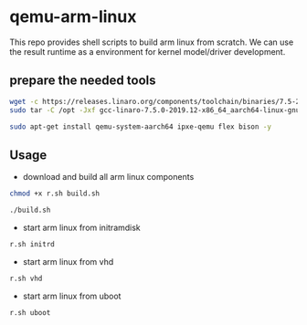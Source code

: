# qemu-arm-linux

This repo provides shell scripts to build arm linux from scratch. We can use the result runtime as a environment for kernel model/driver development.

## prepare the needed tools
```bash
wget -c https://releases.linaro.org/components/toolchain/binaries/7.5-2019.12/aarch64-linux-gnu/gcc-linaro-7.5.0-2019.12-x86_64_aarch64-linux-gnu.tar.xz
sudo tar -C /opt -Jxf gcc-linaro-7.5.0-2019.12-x86_64_aarch64-linux-gnu.tar.xz

sudo apt-get install qemu-system-aarch64 ipxe-qemu flex bison -y
```

## Usage
- download and build all arm linux components
```bash
chmod +x r.sh build.sh

./build.sh
```

- start arm linux from initramdisk
```bash
r.sh initrd
 ```

- start arm linux from vhd
```bash
r.sh vhd
 ```

- start arm linux from uboot
```bash
r.sh uboot
 ```
